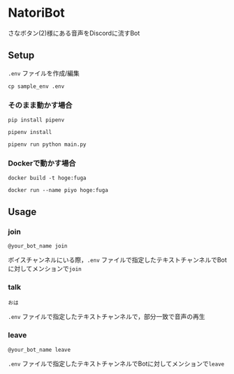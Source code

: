 # NatoriBot

さなボタン(2)様にある音声をDiscordに流すBot

## Setup

```.env``` ファイルを作成/編集

```cp sample_env .env ```

### そのまま動かす場合

```pip install pipenv```

```pipenv install```

```pipenv run python main.py```

### Dockerで動かす場合

```docker build -t hoge:fuga```

```docker run --name piyo hoge:fuga```

## Usage

### join

```@your_bot_name join```


ボイスチャンネルにいる際，```.env``` ファイルで指定したテキストチャンネルでBotに対してメンションで```join``` 

### talk

```おは```

```.env``` ファイルで指定したテキストチャンネルで，部分一致で音声の再生

### leave

```@your_bot_name leave```

```.env``` ファイルで指定したテキストチャンネルでBotに対してメンションで```leave``` 
